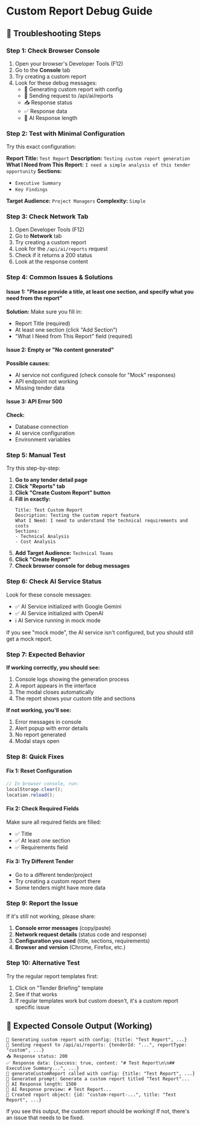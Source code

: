 # Custom Report Debug Guide

## 🔧 **Troubleshooting Steps**

### **Step 1: Check Browser Console**
1. Open your browser's Developer Tools (F12)
2. Go to the **Console** tab
3. Try creating a custom report
4. Look for these debug messages:
   - 🎯 Generating custom report with config
   - 📡 Sending request to /api/ai/reports
   - 📥 Response status
   - ✅ Response data
   - 🤖 AI Response length

### **Step 2: Test with Minimal Configuration**
Try this exact configuration:

**Report Title:** `Test Report`
**Description:** `Testing custom report generation`
**What I Need from This Report:** `I need a simple analysis of this tender opportunity`
**Sections:** 
- `Executive Summary`
- `Key Findings`

**Target Audience:** `Project Managers`
**Complexity:** `Simple`

### **Step 3: Check Network Tab**
1. Open Developer Tools (F12)
2. Go to **Network** tab
3. Try creating a custom report
4. Look for the `/api/ai/reports` request
5. Check if it returns a 200 status
6. Look at the response content

### **Step 4: Common Issues & Solutions**

#### **Issue 1: "Please provide a title, at least one section, and specify what you need from the report"**
**Solution:** Make sure you fill in:
- Report Title (required)
- At least one section (click "Add Section")
- "What I Need from This Report" field (required)

#### **Issue 2: Empty or "No content generated"**
**Possible causes:**
- AI service not configured (check console for "Mock" responses)
- API endpoint not working
- Missing tender data

#### **Issue 3: API Error 500**
**Check:**
- Database connection
- AI service configuration
- Environment variables

### **Step 5: Manual Test**

Try this step-by-step:

1. **Go to any tender detail page**
2. **Click "Reports" tab**
3. **Click "Create Custom Report" button**
4. **Fill in exactly:**
   ```
   Title: Test Custom Report
   Description: Testing the custom report feature
   What I Need: I need to understand the technical requirements and costs
   Sections: 
   - Technical Analysis
   - Cost Analysis
   ```
5. **Add Target Audience:** `Technical Teams`
6. **Click "Create Report"**
7. **Check browser console for debug messages**

### **Step 6: Check AI Service Status**

Look for these console messages:
- ✅ AI Service initialized with Google Gemini
- ✅ AI Service initialized with OpenAI
- ℹ️ AI Service running in mock mode

If you see "mock mode", the AI service isn't configured, but you should still get a mock report.

### **Step 7: Expected Behavior**

**If working correctly, you should see:**
1. Console logs showing the generation process
2. A report appears in the interface
3. The modal closes automatically
4. The report shows your custom title and sections

**If not working, you'll see:**
1. Error messages in console
2. Alert popup with error details
3. No report generated
4. Modal stays open

### **Step 8: Quick Fixes**

#### **Fix 1: Reset Configuration**
```javascript
// In browser console, run:
localStorage.clear();
location.reload();
```

#### **Fix 2: Check Required Fields**
Make sure all required fields are filled:
- ✅ Title
- ✅ At least one section
- ✅ Requirements field

#### **Fix 3: Try Different Tender**
- Go to a different tender/project
- Try creating a custom report there
- Some tenders might have more data

### **Step 9: Report the Issue**

If it's still not working, please share:
1. **Console error messages** (copy/paste)
2. **Network request details** (status code and response)
3. **Configuration you used** (title, sections, requirements)
4. **Browser and version** (Chrome, Firefox, etc.)

### **Step 10: Alternative Test**

Try the regular report templates first:
1. Click on "Tender Briefing" template
2. See if that works
3. If regular templates work but custom doesn't, it's a custom report specific issue

## 🎯 **Expected Console Output (Working)**

```
🎯 Generating custom report with config: {title: "Test Report", ...}
📡 Sending request to /api/ai/reports: {tenderId: "...", reportType: "custom", ...}
📥 Response status: 200
✅ Response data: {success: true, content: "# Test Report\n\n## Executive Summary...", ...}
🤖 generateCustomReport called with config: {title: "Test Report", ...}
📝 Generated prompt: Generate a custom report titled "Test Report"...
🤖 AI Response length: 1500
🤖 AI Response preview: # Test Report...
📄 Created report object: {id: "custom-report-...", title: "Test Report", ...}
```

If you see this output, the custom report should be working! If not, there's an issue that needs to be fixed.
